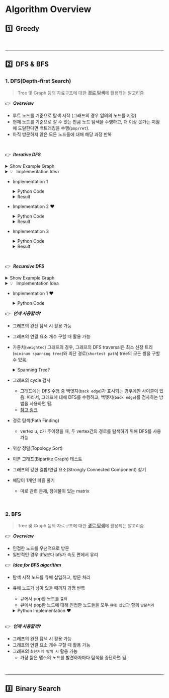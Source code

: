 # Algorithm Overview

## :one:&nbsp; Greedy


</br>

---

## :two:&nbsp; DFS & BFS

### 1. DFS(Depth-first Search)

> Tree 및 Graph 등의 자료구조에 대한 <u><b>경로 탐색</b></u>에 활용되는 알고리즘

:point_right:&nbsp; ***Overview***
- 루트 노드를 기준으로 탐색 시작 (그래프의 경우 임의의 노드를 지정)
- 현재 노드를 기준으로 갈 수 있는 만큼 노드 탐색을 수행하고, 더 이상 못가는 지점에 도달한다면 백트래킹을 수행(`pop/ret`).
- 아직 방문하지 않은 모든 노드들에 대해 해당 과정 반복

</br>

:point_right:&nbsp; ***Iterative DFS***
<details>
  <summary>Show Example Graph</summary>

  <p align="center">
    <img width="50%" src="./figure/graph_example_01.png"/>
  </p>
</details>

<details>
  <summary>💡&ensp; Implementation Idea</summary>

  > - 방문은 언제 수행?: 스택에서 pop한 노드가 방문되지 않았을 때
  > 
  > - 노드 출력은 언제?: 스택에서 pop한 노드가 방문되지 않았을 때
  > 
  > - 앞으로 방문해야 할 노드가 남은 경우에 대한 반복 처리 로직은 크게 2가지 부분으로 구성됨.
  > 
  >   - 먼저, stack에서 pop한 방문해야 할 노드가 방문하지 않은 노드인 경우?
  >     - 방문/출력 처리
  > 
  >     - 해당 노드와 연결된 노드 중 방문하지 않은 노드를 앞으로 방문해야 할 노드를 저장하는 스택에 push
  > 
  >   - 다음으로, stack에서 pop한 방문해야 할 노드가 방문한적이 있는 노드인 경우?
  > 
  >     - 다음 반복을 수행: stack에 저장된 방문해야 할 노드 하나를 pop하였기 때문에, backtracing을 하는 동작으로 이해하면 편함.


  - `stack` 생성 및 초기화
    - `stack`: 방문을 진행하고자하는 노드들을 저장할 스택 생성(뒤에서부터 방문).
    - 첫 번째로 방문을 수행할 노드를 스택에 삽입

  - 스택에 저장한 방문할 노드가 남아있는 동안 반복 수행
    - 스택의 최상단 노드를 `pop`하고, 해당 노드가 아직 방문하지 않은 노드라면 `방문처리`.
      - *"DFS의 노드 탐색 순서를 출력해야 하는 경우, pop된 요소를 `출력`하면 됨."*
    - 스택에서 `pop`된 노드(`current node`)를 기준으로, 인접해있는 모든 노드 중 아직 방문하지 않은 노드를 모두 스택에 `push`.
      - *"특정 노드에서 이동 가능한 노드가 2가지 이상이 있을 때, DFS의 방문 기준은 해당 부분에서 스택(`방문할 노드 시퀀스`)에 어떤 순서로 삽입하느냐에 따라 달라짐."*
</details>


- Implementation 1

  <details>
    <summary>Python Code</summary>

    ```py
    class Graph:
      def __init__(self, V, is_bidirect = True):
        self.V = V # 정점의 갯수, 정점은 1부터 시작
        self.adj = [ [] for _ in range(self.V + 1)]
        self.is_bidirect = is_bidirect
        self.visited = [False for _ in range(self.V + 1)]


      def addEdge(self, v, w):
        self.adj[v].append(w)
        if self.is_bidirect == True:
          self.adj[w].append(v) # bi-directional graph

      # 정점 s로부터 아직 방문하지 않은 모든 노드에 대한 방문 수행
      def dfs(self, s = 1):
        stack = [s] # 방문할 예정인 노드들
        
        while stack:
          s = stack.pop()

          """
          스택에서 pop된 노드가 아직 방문하지 않은 노드인 경우만 출력.
          스택에 동일한 정점이 2번 들어갈 수 있기 때문.
          """
          if (not self.visited[s]):
            print(s, end=" ")
            self.visited[s] = True

          """
          정점 s와 연결된 모든 정점에 대해 순차적으로
          해당 정점이 아직 방문하지 않은 정점이라면, 스택에 삽입함.
          """
          for node in self.adj[s][::-1]:
            if (not self.visited[node]):
              stack.append(node)
      
      
      g = Graph(8)
      g.addEdge(1, 2)
      g.addEdge(1, 3)
      g.addEdge(1, 8)
      g.addEdge(2, 7)
      g.addEdge(3, 4)
      g.addEdge(3, 5)
      g.addEdge(4, 5)
      g.addEdge(6, 7)
      g.addEdge(7, 8)

      g.dfs() # 1 -> 2 -> 7 -> 6 -> 8 -> 3 -> 4 -> 5

    ```

  </details>

  <details>
    <summary>Result</summary>

    ```
    stack: [1]
    pop: node 1 -> visit
    visited_seq: [1]
    push: node 8
    push: node 3
    push: node 2

    stack: [8, 3, 2]
    pop: node 2 -> visit
    visited_seq: [1, 2]
    push: node 7

    stack: [8, 3, 7]
    pop: node 7 -> visit
    visited_seq: [1, 2, 7]
    push: node 8
    push: node 6

    stack: [8, 3, 8, 6]
    pop: node 6 -> visit
    visited_seq: [1, 2, 7, 6]

    stack: [8, 3, 8]
    pop: node 8 -> visit
    visited_seq: [1, 2, 7, 6, 8]

    stack: [8, 3]
    pop: node 3 -> visit
    visited_seq: [1, 2, 7, 6, 8, 3]
    push: node 5
    push: node 4

    stack: [8, 5, 4]
    pop: node 4 -> visit
    visited_seq: [1, 2, 7, 6, 8, 3, 4]
    push: node 5

    stack: [8, 5, 5]
    pop: node 5 -> visit
    visited_seq: [1, 2, 7, 6, 8, 3, 4, 5]

    stack: [8, 5]
    visited_seq: [1, 2, 7, 6, 8, 3, 4, 5]

    stack: [8]
    visited_seq: [1, 2, 7, 6, 8, 3, 4, 5]
    ```
  </details>

- Implementation 2 :heart:

  <details>
    <summary>Python Code</summary>

    ```py
    class Graph:
      def __init__(self, V):
        self.V = V # 정점의 갯수, 정점은 1부터 시작
        self.adj = [ [] for _ in range(self.V + 1)]
        self.visited = [False for _ in range(self.V + 1)]

      def addEdge(self, v, w):
        self.adj[v].append(w)
        self.adj[w].append(v) # bi-directional graph

      # 정점 s로부터 아직 방문하지 않은 모든 노드에 대한 방문 수행
      def dfs(self, s = 1):
        stack = [s]
        #visited_seq = []

        while stack:
          #print('stack: {}'.format(stack))
          s = stack.pop()
          #print('current node: {}'.format(s))

          if self.visited[s] == False:
            self.visited[s] = True
            #visited_seq.append(s)
            #print('visit: node {}'.format(s))

            for node in self.adj[s][::-1]:
              if self.visited[node] == False:
                stack.append(node)
                #print('push: node {}'.format(s))

          #print('visited_seq: {}'.format(visited_seq))
          #print('')

    g = Graph(8)
    g.addEdge(1, 2)
    g.addEdge(1, 3)
    g.addEdge(1, 8)
    g.addEdge(2, 7)
    g.addEdge(3, 4)
    g.addEdge(3, 5)
    g.addEdge(4, 5)
    g.addEdge(6, 7)
    g.addEdge(7, 8)

    g.dfs() # 1 -> 2 -> 7 -> 6 -> 8 -> 3 -> 4 -> 5

    ```
  </details>

  <details>
    <summary>Result</summary>

    ```
    stack: [1]
    current node: 1
    visited: node 1
    push: node 1
    push: node 1
    push: node 1
    visited_seq: [1]

    stack: [8, 3, 2]
    current node: 2
    visited: node 2
    push: node 2
    visited_seq: [1, 2]

    stack: [8, 3, 7]
    current node: 7
    visited: node 7
    push: node 7
    push: node 7
    visited_seq: [1, 2, 7]

    stack: [8, 3, 8, 6]
    current node: 6
    visited: node 6
    visited_seq: [1, 2, 7, 6]

    stack: [8, 3, 8]
    current node: 8
    visited: node 8
    visited_seq: [1, 2, 7, 6, 8]

    stack: [8, 3]
    current node: 3
    visited: node 3
    push: node 3
    push: node 3
    visited_seq: [1, 2, 7, 6, 8, 3]

    stack: [8, 5, 4]
    current node: 4
    visited: node 4
    push: node 4
    visited_seq: [1, 2, 7, 6, 8, 3, 4]

    stack: [8, 5, 5]
    current node: 5
    visited: node 5
    visited_seq: [1, 2, 7, 6, 8, 3, 4, 5]

    stack: [8, 5]
    current node: 5
    visited_seq: [1, 2, 7, 6, 8, 3, 4, 5]

    stack: [8]
    current node: 8
    visited_seq: [1, 2, 7, 6, 8, 3, 4, 5]
    ```
  </details>


- Implementation 3

  <details>
    <summary>Python Code</summary>

    ```py
    class Graph:
      def __init__(self, V, is_bidirect = True):
        self.V = V # 정점의 갯수, 정점은 1부터 시작
        self.adj = [ [] for _ in range(self.V + 1)]
        self.is_bidirect = is_bidirect
        self.visited = [False for _ in range(self.V + 1)]


      def addEdge(self, v, w):
        self.adj[v].append(w)
        if self.is_bidirect == True:
          self.adj[w].append(v) # bi-directional graph

      # 정점 s로부터 아직 방문하지 않은 모든 노드에 대한 방문 수행
      def dfs(self, s = 1):
        stack = [s]
        visited_seq = []

        while stack:
          print('stack: {}'.format(stack))
          s = stack.pop()
          print('current node: {}'.format(s))


          if self.visited[s] == False:
            self.visited[s] = True
            visited_seq.append(s)
            print('visit: node {}'.format(s))

            stack.extend(self.adj[s][::-1])
            print('push: node {}'.format(self.adj[s]))


          print('visited_seq: {}'.format(visited_seq))
          print('')

    g = Graph(8)
    g.addEdge(1, 2)
    g.addEdge(1, 3)
    g.addEdge(1, 8)
    g.addEdge(2, 7)
    g.addEdge(3, 4)
    g.addEdge(3, 5)
    g.addEdge(4, 5)
    g.addEdge(6, 7)
    g.addEdge(7, 8)

    g.dfs() # 1 -> 2 -> 7 -> 6 -> 8 -> 3 -> 4 -> 5
    ```

  </details>

  <details>
    <summary>Result</summary>

    ```
    stack: [1]
    current node: 1
    visit: node 1
    push: node [2, 3, 8]
    visited_seq: [1]

    stack: [8, 3, 2]
    current node: 2
    visit: node 2
    push: node [1, 7]
    visited_seq: [1, 2]

    stack: [8, 3, 7, 1]
    current node: 1
    visited_seq: [1, 2]

    stack: [8, 3, 7]
    current node: 7
    visit: node 7
    push: node [2, 6, 8]
    visited_seq: [1, 2, 7]

    stack: [8, 3, 8, 6, 2]
    current node: 2
    visited_seq: [1, 2, 7]

    stack: [8, 3, 8, 6]
    current node: 6
    visit: node 6
    push: node [7]
    visited_seq: [1, 2, 7, 6]

    stack: [8, 3, 8, 7]
    current node: 7
    visited_seq: [1, 2, 7, 6]

    stack: [8, 3, 8]
    current node: 8
    visit: node 8
    push: node [1, 7]
    visited_seq: [1, 2, 7, 6, 8]

    stack: [8, 3, 7, 1]
    current node: 1
    visited_seq: [1, 2, 7, 6, 8]

    stack: [8, 3, 7]
    current node: 7
    visited_seq: [1, 2, 7, 6, 8]

    stack: [8, 3]
    current node: 3
    visit: node 3
    push: node [1, 4, 5]
    visited_seq: [1, 2, 7, 6, 8, 3]

    stack: [8, 5, 4, 1]
    current node: 1
    visited_seq: [1, 2, 7, 6, 8, 3]

    stack: [8, 5, 4]
    current node: 4
    visit: node 4
    push: node [3, 5]
    visited_seq: [1, 2, 7, 6, 8, 3, 4]

    stack: [8, 5, 5, 3]
    current node: 3
    visited_seq: [1, 2, 7, 6, 8, 3, 4]

    stack: [8, 5, 5]
    current node: 5
    visit: node 5
    push: node [3, 4]
    visited_seq: [1, 2, 7, 6, 8, 3, 4, 5]

    stack: [8, 5, 4, 3]
    current node: 3
    visited_seq: [1, 2, 7, 6, 8, 3, 4, 5]

    stack: [8, 5, 4]
    current node: 4
    visited_seq: [1, 2, 7, 6, 8, 3, 4, 5]

    stack: [8, 5]
    current node: 5
    visited_seq: [1, 2, 7, 6, 8, 3, 4, 5]

    stack: [8]
    current node: 8
    visited_seq: [1, 2, 7, 6, 8, 3, 4, 5]
    ```

  </details>

</br>

:point_right:&nbsp; ***Recursive DFS***

<details>
  <summary>Show Example Graph</summary>

  <p align="center">
    <img width="50%" src="./figure/graph_example_01.png"/>
  </p>
</details>

<details>
  <summary>💡&ensp; Implementation Idea</summary>

  > - 탐색 시작 정점부터 시작하여 연결된 노드들이 아직 방문하지 않은 노드라면 DFS 탐색 수행

</details>

- Implementation 1 :heart:
  <details>
    <summary>Python Code</summary>

    ```py
    class Graph:
      def __init__(self, V):
        self.V = V
        self.adj = [[] for _ in range(self.V + 1)]
        self.visited = [False for _ in range(self.V + 1)]

      def addEdge(self, v, w):
        self.adj[v].append(w)
        self.adj[w].append(v)

      def dfs(self, s = 1):
        self.visited[s] = True
        print(s, end=' ')

        for node in self.adj[s]:
          if self.visited[node] == False:
            self.dfs(node)

      g = Graph(8)
      g.addEdge(1, 2)
      g.addEdge(1, 3)
      g.addEdge(1, 8)
      g.addEdge(2, 7)
      g.addEdge(3, 4)
      g.addEdge(3, 5)
      g.addEdge(4, 5)
      g.addEdge(6, 7)
      g.addEdge(7, 8)

      g.dfs() # 1 -> 2 -> 7 -> 6 -> 8 -> 3 -> 4 -> 5
    ```

  </details>


:point_right:&nbsp; ***언제 사용할까?***
- 그래프의 완전 탐색 시 활용 가능

- 그래프의 연결 요소 개수 구할 때 활용 가능

- 가중치(`weighted`) 그래프의 경우, 그래프의 DFS traversal은 최소 신장 트리(`mininum spanning tree`)와 최단 경로(`shortest path`) tree의 모든 쌍을 구할 수 있음.
  <details>
  <summary>Spanning Tree?</summary>

  - 신장 트리(Spanning Tree): 그래프의 최소 연결 부분 그래프(그래프에서 일부 간선을 선택하여 만든 그래프)
  
  - spanning tree의 조건?
    - 원본 그래프의 모든 노드를 포함
    - 모든 노드가 서로 연결되어있어야 함
    - 트리 속성을 만족(사이클이 없어야 함)
  
  -  최소 신장 트리(`Minimun Spanning Tree`)?: Spanning Tree 중에 간선의 가중치 합이 최소인 트리
      > 엣지의 가중치의 합이 최소인 신장 트리

  - 원본 그래프에서 MST(Minimum Spanning Tree)를 찾아내는 대표적 기법에는 `크루스칼 알고리즘(Kruskal's algorithm)`과 `Prim's algorithm`이 있음.
  </details>

- 그래프의 cycle 검사
  - 그래프에는 DFS 수행 중 백엣지(`back edge`)가 표시되는 경우에만 사이클이 있음. 따라서, 그래프에 대해 DFS를 수행하고, 백엣지(`back edge`)를 검사하는 방법을 사용하면 됨.
  - [참고 링크](http://people.csail.mit.edu/thies/6.046-web/recitation9.txt)

- 경로 탐색(Path Finding)
  - vertex u, z가 주어졌을 때, 두 vertex간의 경로를 탐색하기 위해 DFS를 사용 가능

- 위상 정렬(Topology Sort)

- 이분 그래프(Bipartite Graph) 테스트

- 그래프의 강한 결합/연결 요소(Strongly Connected Component) 찾기

- 해답이 1개인 퍼즐 풀기
  - 미로 관련 문제, 장애물이 있는 matrix

</br>

### 2. BFS

> Tree 및 Graph 등의 자료구조에 대한 <u><b>경로 탐색</b></u>에 활용되는 알고리즘

:point_right:&nbsp; ***Overview***
- 인접한 노드를 우선적으로 방문
- 일반적인 경우 dfs보다 bfs가 속도 면에서 유리

:point_right:&nbsp; ***Idea for BFS algorithm***
- 탐색 시작 노드를 큐에 삽입하고, 방문 처리
- 큐에 노드가 남아 있을 때까지 과정 반복
  - 큐에서 pop한 노드를 `출력`
  - 큐에서 pop한 노드에 대해 인접한 노드들을 모두 `큐에 삽입`과 함께 `방문처리`
  
  
  <details>
    <summary>Python Implementation ❤️ </summary>

    ```py
    from collections import deque

    class Graph:
      def __init__(self, V):
        self.V = V
        self.adj = [ [] for _ in range(V + 1)]
        self.visited = [False] * (V + 1)

        def addEdge(self, v, w):
          self.adj[v].append(w)
          self.adj[w].append(v)

        def bfs(self, s = 1):
          queue = deque([s])
          self.visited[s] = True

          while queue:
            cur_node = queue.popleft()
            print(cur_node, end = ' ')

            for linked_node in self.adj[cur_node]:
              if self.visited[linked_node] == False:
                queue.append(linked_node)
                self.visited[linked_node] = True


    g = Graph(8)
    g.addEdge(1, 2)
    g.addEdge(1, 3)
    g.addEdge(1, 8)
    g.addEdge(2, 7)
    g.addEdge(3, 4)
    g.addEdge(3, 5)
    g.addEdge(4, 5)
    g.addEdge(6, 7)
    g.addEdge(7, 8)

    g.bfs() # 1 2 3 8 7 4 5 6
    ```

  </details>

  </br>

:point_right:&nbsp; ***언제 사용할까?***
- 그래프의 완전 탐색 시 활용 가능
- 그래프의 연결 요소 개수 구할 때 활용 가능
- 그래프의 `최단거리 탐색 시` 활용 가능
  - 가장 짧은 뎁스의 노드를 발견하자마다 탐색을 중단하면 됨.


</br>

---

## :three:&nbsp; Binary Search

